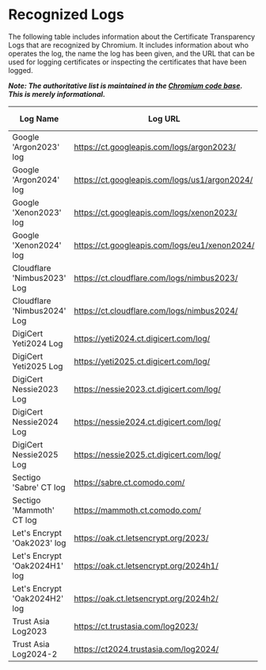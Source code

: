 # Recognized Logs

The following table includes information about the Certificate Transparency Logs
that are recognized by Chromium. It includes information about who operates the
log, the name the log has been given, and the URL that can be used for logging
certificates or inspecting the certificates that have been logged.

**_Note: The authoritative list is maintained in the [Chromium code base](https://cs.chromium.org/chromium/src/components/certificate_transparency/data/log_list.json). This is merely informational._**

|Log Name                       |Log URL                                       |Log State |MMD    |Temporal Interval Start|Temporal Interval End  |Log Operator    |Contact Info                       |
|-------------------------------|----------------------------------------------|----------|-------|-----------------------|-----------------------|----------------|-----------------------------------|
|Google 'Argon2023' log         | https://ct.googleapis.com/logs/argon2023/    | Usable   | 86400 |  2023-01-01T00:00:00Z |  2024-01-01T00:00:00Z |  Google        |  google-ct-logs@googlegroups.com  |
|Google 'Argon2024' log         | https://ct.googleapis.com/logs/us1/argon2024/| Usable   | 86400 |  2024-01-01T00:00:00Z |  2025-01-01T00:00:00Z |  Google        |  google-ct-logs@googlegroups.com  |
|Google 'Xenon2023' log         | https://ct.googleapis.com/logs/xenon2023/    | Usable   | 86400 |  2023-01-01T00:00:00Z |  2024-01-01T00:00:00Z |  Google        |  google-ct-logs@googlegroups.com  |
|Google 'Xenon2024' log         | https://ct.googleapis.com/logs/eu1/xenon2024/| Usable   | 86400 |  2024-01-01T00:00:00Z |  2025-01-01T00:00:00Z |  Google        |  google-ct-logs@googlegroups.com  |
|Cloudflare 'Nimbus2023' Log    | https://ct.cloudflare.com/logs/nimbus2023/   | Usable   | 86400 |  2023-01-01T00:00:00Z |  2024-01-01T00:00:00Z |  Cloudflare    |  ct-logs@cloudflare.com           |
|Cloudflare 'Nimbus2024' Log    | https://ct.cloudflare.com/logs/nimbus2024/   | Usable   | 86400 |  2024-01-01T00:00:00Z |  2025-01-01T00:00:00Z |  Cloudflare    |  ct-logs@cloudflare.com           |
|DigiCert Yeti2024 Log          | https://yeti2024.ct.digicert.com/log/        | Usable   | 86400 |  2024-01-01T00:00:00Z |  2025-01-01T00:00:00Z |  DigiCert      |  ctops@digicert.com               |
|DigiCert Yeti2025 Log          | https://yeti2025.ct.digicert.com/log/        | Usable   | 86400 |  2025-01-01T00:00:00Z |  2026-01-01T00:00:00Z |  DigiCert      |  ctops@digicert.com               |
|DigiCert Nessie2023 Log        | https://nessie2023.ct.digicert.com/log/      | Usable   | 86400 |  2023-01-01T00:00:00Z |  2024-01-01T00:00:00Z |  DigiCert      |  ctops@digicert.com               |
|DigiCert Nessie2024 Log        | https://nessie2024.ct.digicert.com/log/      | Usable   | 86400 |  2024-01-01T00:00:00Z |  2025-01-01T00:00:00Z |  DigiCert      |  ctops@digicert.com               |
|DigiCert Nessie2025 Log        | https://nessie2025.ct.digicert.com/log/      | Usable   | 86400 |  2025-01-01T00:00:00Z |  2026-01-01T00:00:00Z |  DigiCert      |  ctops@digicert.com               |
|Sectigo 'Sabre' CT log         | https://sabre.ct.comodo.com/                 | Usable   | 86400 |                       |                       |  Sectigo       |  ctops@sectigo.com                |
|Sectigo 'Mammoth' CT log       | https://mammoth.ct.comodo.com/               | Retired  | 86400 |                       |  2023-01-15 00:00:00Z |  Sectigo       |  ctops@sectigo.com                |
|Let's Encrypt 'Oak2023' log    | https://oak.ct.letsencrypt.org/2023/         | Usable   | 86400 |  2023-01-01T00:00:00Z |  2024-01-07T00:00:00Z |  Let's Encrypt |  sre@letsencrypt.org              |
|Let's Encrypt 'Oak2024H1' log  | https://oak.ct.letsencrypt.org/2024h1/       | Usable   | 86400 |  2023-12-20T00:00:00Z |  2024-07-20T00:00:00Z |  Let's Encrypt |  sre@letsencrypt.org              |
|Let's Encrypt 'Oak2024H2' log  | https://oak.ct.letsencrypt.org/2024h2/       | Usable   | 86400 |  2024-06-20T00:00:00Z |  2025-01-20T00:00:00Z |  Let's Encrypt |  sre@letsencrypt.org              |
|Trust Asia Log2023             | https://ct.trustasia.com/log2023/            | Usable   | 86400 |  2023-01-01T00:00:00Z |  2024-01-01T00:00:00Z |  TrustAsia     |  trustasia-ct-logs@trustasia.com  |
|Trust Asia Log2024-2           | https://ct2024.trustasia.com/log2024/        | Usable   | 86400 |  2024-01-01T00:00:00Z |  2025-01-01T00:00:00Z |  TrustAsia     |  trustasia-ct-logs@trustasia.com  |
